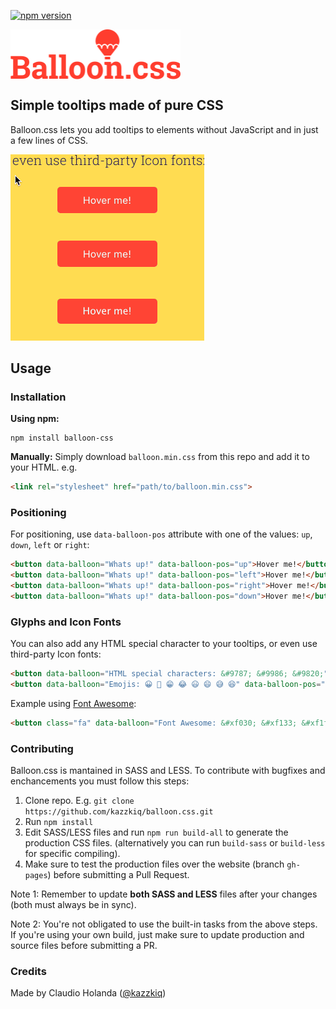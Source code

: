 [![npm version](https://badge.fury.io/js/balloon-css.svg)](https://www.npmjs.com/package/balloon-css)

<img src="logo.png" width="272" style="margin:0 auto" align="center" />

## Simple tooltips made of pure CSS
Balloon.css lets you add tooltips to elements without JavaScript and in just a few lines of CSS.

<img src="sample.gif" width="310" />

## Usage

### Installation

**Using npm:**
```
npm install balloon-css
```

**Manually:**
Simply download `balloon.min.css` from this repo and add it to your HTML. e.g.

```html
<link rel="stylesheet" href="path/to/balloon.min.css">
```

### Positioning
For positioning, use `data-balloon-pos` attribute with one of the values: `up`, `down`, `left` or `right`:

```html
<button data-balloon="Whats up!" data-balloon-pos="up">Hover me!</button>
<button data-balloon="Whats up!" data-balloon-pos="left">Hover me!</button>
<button data-balloon="Whats up!" data-balloon-pos="right">Hover me!</button>
<button data-balloon="Whats up!" data-balloon-pos="down">Hover me!</button>
```

### Glyphs and Icon Fonts
You can also add any HTML special character to your tooltips, or even use third-party Icon fonts:

```html
<button data-balloon="HTML special characters: &#9787; &#9986; &#9820;" data-balloon-pos="up">Hover me!</button>
<button data-balloon="Emojis: 😀 😬 😁 😂 😃 😄 😅 😆" data-balloon-pos="up">Hover me!</button>
```

Example using [Font Awesome](https://fortawesome.github.io/Font-Awesome/):

```html
<button class="fa" data-balloon="Font Awesome: &#xf030; &#xf133; &#xf1fc; &#xf03e; &#xf1f8;" data-balloon-pos="up">Hover me!</button>
```

### Contributing
Balloon.css is mantained in SASS and LESS. To contribute with bugfixes and enchancements you must follow this steps:

1. Clone repo. E.g. `git clone https://github.com/kazzkiq/balloon.css.git`
2. Run `npm install`
3. Edit SASS/LESS files and run `npm run build-all` to generate the production CSS files. (alternatively you can run `build-sass` or `build-less` for specific compiling).
4. Make sure to test the production files over the website (branch `gh-pages`) before submitting a Pull Request.

Note 1: Remember to update **both SASS and LESS** files after your changes (both must always be in sync).

Note 2: You're not obligated to use the built-in tasks from the above steps. If you're using your own build, just make sure to update production and source files before submitting a PR.


### Credits

Made by Claudio Holanda ([@kazzkiq](https://twitter.com/kazzkiq))

